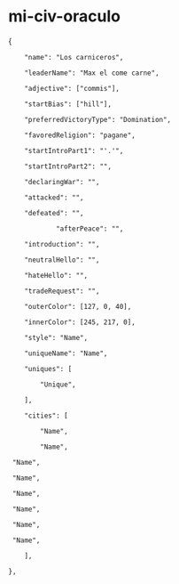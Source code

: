 # mi-civ-oraculo
{

        "name": "Los carniceros",

        "leaderName": "Max el come carne",

        "adjective": ["commis"],

        "startBias": ["hill"],

        "preferredVictoryType": "Domination",

        "favoredReligion": "pagane",

        "startIntroPart1": "'.'",

        "startIntroPart2": "",

        "declaringWar": "",

        "attacked": "",

        "defeated": "",

                "afterPeace": "",

        "introduction": "",

        "neutralHello": "",

        "hateHello": "",

        "tradeRequest": "",

        "outerColor": [127, 0, 40],

        "innerColor": [245, 217, 0],

        "style": "Name",

        "uniqueName": "Name",

        "uniques": [

            "Unique",     

        ],

        "cities": [

            "Name",

            "Name",

     "Name",

     "Name",

     "Name",

     "Name",

     "Name",

     "Name",

        ],

    },
